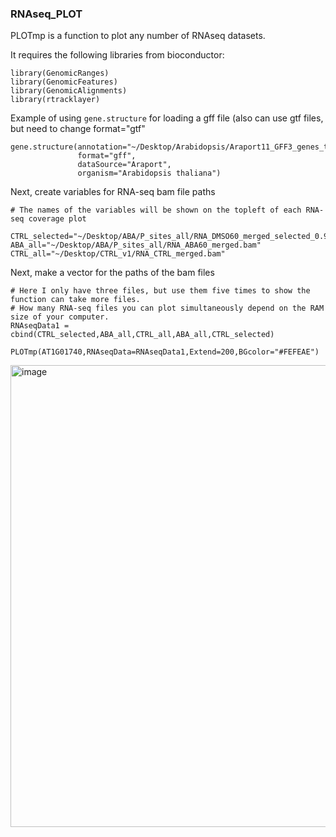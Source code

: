### RNAseq_PLOT
PLOTmp is a function to plot any number of RNAseq datasets.

It requires the following libraries from bioconductor:
```
library(GenomicRanges)
library(GenomicFeatures)
library(GenomicAlignments)
library(rtracklayer)
```

Example of using `gene.structure` for loading a gff file (also can use gtf files, but need to change format="gtf"

```
gene.structure(annotation="~/Desktop/Arabidopsis/Araport11_GFF3_genes_transposons.201606.gff",
               format="gff",
               dataSource="Araport",
               organism="Arabidopsis thaliana")
```

Next, create variables for RNA-seq bam file paths 
```
# The names of the variables will be shown on the topleft of each RNA-seq coverage plot 

CTRL_selected="~/Desktop/ABA/P_sites_all/RNA_DMSO60_merged_selected_0.935.bam"
ABA_all="~/Desktop/ABA/P_sites_all/RNA_ABA60_merged.bam"
CTRL_all="~/Desktop/CTRL_v1/RNA_CTRL_merged.bam"
```

Next, make a vector for the paths of the bam files
```
# Here I only have three files, but use them five times to show the function can take more files.
# How many RNA-seq files you can plot simultaneously depend on the RAM size of your computer.
RNAseqData1 = cbind(CTRL_selected,ABA_all,CTRL_all,ABA_all,CTRL_selected)
```

```
PLOTmp(AT1G01740,RNAseqData=RNAseqData1,Extend=200,BGcolor="#FEFEAE")
```
<img width="739" alt="image" src="https://user-images.githubusercontent.com/4383665/153487394-df0cfd86-46fb-4fe8-8ca8-c0a77e06aee0.png">
